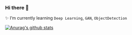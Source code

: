 ### Hi there 👋 
✨ I’m currently learning ```Deep Learning```, ```GAN```, ```ObjectDetection``` <br>


[![Anurag's github stats](https://github-readme-stats.vercel.app/api?username=dnwjddl&theme=highcontrast&show_icons=True)](https://github.com/anuraghazra/github-readme-stats)

<!--
**dnwjddl/dnwjddl** is a ✨ _special_ ✨ repository because its `README.md` (this file) appears on your GitHub profile.
dark, radical, merko, gruvbox, tokyonight, onedark, cobalt, synthwave, highcontrast, dracula



Here are some ideas to get you started:
🌱 I’m currently interested in "GAN" and "Reinforcement Learning"
- 🔭 I’m currently working on ...
- 🌱 I’m currently learning ...
- 👯 I’m looking to collaborate on ...
- 🤔 I’m looking for help with ...
- 💬 Ask me about ...
- 📫 How to reach me: ...
- 😄 Pronouns: ...
- ⚡ Fun fact: ...
-->
